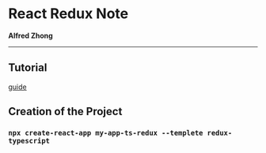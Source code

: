 # React Redux Note

**Alfred Zhong**

------

## Tutorial

[guide](https://redux.js.org/introduction/getting-started)

## Creation of the Project
### `npx create-react-app my-app-ts-redux --templete redux-typescript`
